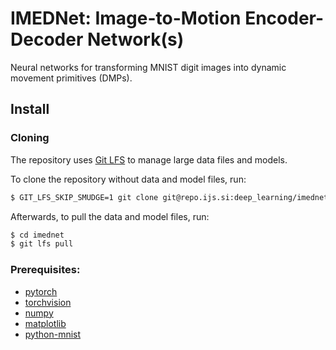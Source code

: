 # IMEDNet: Image-to-Motion Encoder-Decoder Network(s)

Neural networks for transforming MNIST digit images into dynamic movement primitives (DMPs).

## Install

### Cloning

The repository uses [Git LFS](https://github.com/git-lfs/git-lfs) to manage large data files and models.

To clone the repository without data and model files, run:
```bash
$ GIT_LFS_SKIP_SMUDGE=1 git clone git@repo.ijs.si:deep_learning/imednet.git
```

Afterwards, to pull the data and model files, run:
```bash
$ cd imednet
$ git lfs pull
```

### Prerequisites:

* [pytorch](http://pytorch.org/)
* [torchvision](https://github.com/pytorch/vision)
* [numpy](http://www.numpy.org/)
* [matplotlib](https://matplotlib.org/)
* [python-mnist](https://github.com/sorki/python-mnist)
